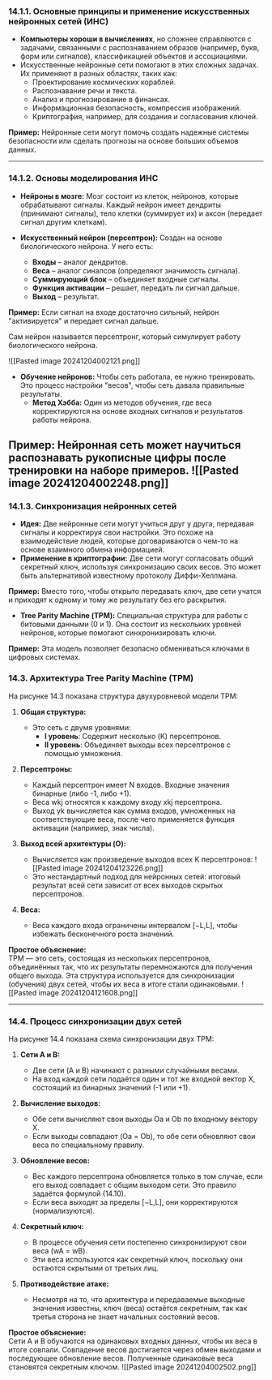 ### **14.1.1. Основные принципы и применение искусственных нейронных сетей (ИНС)**

- **Компьютеры хороши в вычислениях**, но сложнее справляются с задачами, связанными с распознаванием образов (например, букв, форм или сигналов), классификацией объектов и ассоциациями.
- Искусственные нейронные сети помогают в этих сложных задачах. Их применяют в разных областях, таких как:
    - Проектирование космических кораблей.
    - Распознавание речи и текста.
    - Анализ и прогнозирование в финансах.
    - Информационная безопасность, компрессия изображений.
    - Криптография, например, для создания и согласования ключей.

**Пример:** Нейронные сети могут помочь создать надежные системы безопасности или сделать прогнозы на основе больших объемов данных.

---

### **14.1.2. Основы моделирования ИНС**

- **Нейроны в мозге:** Мозг состоит из клеток, нейронов, которые обрабатывают сигналы. Каждый нейрон имеет дендриты (принимают сигналы), тело клетки (суммирует их) и аксон (передает сигнал другим клеткам).
    
- **Искусственный нейрон (персептрон):** Создан на основе биологического нейрона. У него есть:
    
    - **Входы** – аналог дендритов.
    - **Веса** – аналог синапсов (определяют значимость сигнала).
    - **Суммирующий блок** – объединяет входные сигналы.
    - **Функция активации** – решает, передать ли сигнал дальше.
    - **Выход** – результат.

**Пример:** Если сигнал на входе достаточно сильный, нейрон "активируется" и передает сигнал дальше.

Сам нейрон называется персептронг, который симулирует работу биологического нейрона.

![[Pasted image 20241204002121.png]]

- **Обучение нейронов:** Чтобы сеть работала, ее нужно тренировать. Это процесс настройки "весов", чтобы сеть давала правильные результаты.
    - **Метод Хэбба:** Один из методов обучения, где веса корректируются на основе входных сигналов и результатов работы нейрона.

**Пример:** Нейронная сеть может научиться распознавать рукописные цифры после тренировки на наборе примеров.
![[Pasted image 20241204002248.png]]
---

### **14.1.3. Синхронизация нейронных сетей**

- **Идея:** Две нейронные сети могут учиться друг у друга, передавая сигналы и корректируя свои настройки. Это похоже на взаимодействие людей, которые договариваются о чем-то на основе взаимного обмена информацией.
- **Применение в криптографии:** Две сети могут согласовать общий секретный ключ, используя синхронизацию своих весов. Это может быть альтернативой известному протоколу Диффи-Хеллмана.

**Пример:** Вместо того, чтобы открыто передавать ключ, две сети учатся и приходят к одному и тому же результату без его раскрытия.

- **Tree Parity Machine (ТРМ):** Специальная структура для работы с битовыми данными (0 и 1). Она состоит из нескольких уровней нейронов, которые помогают синхронизировать ключи.

**Пример:** Эта модель позволяет безопасно обмениваться ключами в цифровых системах.
### **14.3. Архитектура Tree Parity Machine (ТРМ)**

На рисунке 14.3 показана структура двухуровневой модели ТРМ:

1. **Общая структура:**
    
    - Это сеть с двумя уровнями:
        - **I уровень**: Содержит несколько (K) персептронов.
        - **II уровень**: Объединяет выходы всех персептронов с помощью умножения.
2. **Персептроны:**
    
    - Каждый персептрон имеет N входов. Входные значения бинарные (либо -1, либо +1).
    - Веса wkj относятся к каждому входу xkj​ персептрона.
    - Выход yk​ вычисляется как сумма входов, умноженных на соответствующие веса, после чего применяется функция активации (например, знак числа).
3. **Выход всей архитектуры (O):**
    
    - Вычисляется как произведение выходов всех K персептронов:
	![[Pasted image 20241204123226.png]]
    - Это нестандартный подход для нейронных сетей: итоговый результат всей сети зависит от всех выходов скрытых персептронов.
4. **Веса:**
    
    - Веса каждого входа ограничены интервалом [−L,L], чтобы избежать бесконечного роста значений.

**Простое объяснение:**  
ТРМ — это сеть, состоящая из нескольких персептронов, объединённых так, что их результаты перемножаются для получения общего выхода. Эта структура используется для синхронизации (обучения) двух сетей, чтобы их веса в итоге стали одинаковыми.
![[Pasted image 20241204121608.png]]

---

### **14.4. Процесс синхронизации двух сетей**

На рисунке 14.4 показана схема синхронизации двух ТРМ:

1. **Сети A и B:**
    
    - Две сети (A и B) начинают с разными случайными весами.
    - На вход каждой сети подаётся один и тот же входной вектор X, состоящий из бинарных значений (-1 или +1).
2. **Вычисление выходов:**
    
    - Обе сети вычисляют свои выходы Oa и Ob​ по входному вектору X.
    - Если выходы совпадают (Oa = Ob​), то обе сети обновляют свои веса по специальному правилу.
3. **Обновление весов:**
    
    - Вес каждого персептрона обновляется только в том случае, если его выход совпадает с общим выходом сети. Это правило задаётся формулой (14.10).
    - Если веса выходят за пределы [−L,L], они корректируются (нормализуются).
4. **Секретный ключ:**
    
    - В процессе обучения сети постепенно синхронизируют свои веса (wA = wB​).
    - Эти веса используются как секретный ключ, поскольку они остаются скрытыми от третьих лиц.
5. **Противодействие атаке:**
    
    - Несмотря на то, что архитектура и передаваемые выходные значения известны, ключ (веса) остаётся секретным, так как третья сторона не знает начальных состояний весов.

**Простое объяснение:**  
Сети A и B обучаются на одинаковых входных данных, чтобы их веса в итоге совпали. Совпадение весов достигается через обмен выходами и последующее обновление весов. Полученные одинаковые веса становятся секретным ключом.
![[Pasted image 20241204002502.png]]